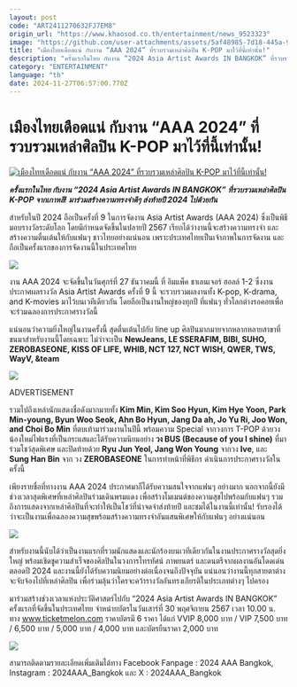 ```yaml
---
layout: post
code: "ART2411270632FJ7EM8"
origin_url: "https://www.khaosod.co.th/entertainment/news_9523323"
image: "https://github.com/user-attachments/assets/5af48985-7d18-445a-98ff-38503cad6aee"
title: "เมืองไทยเดือดแน่ กับงาน “AAA 2024” ที่รวบรวมเหล่าศิลปิน K-POP มาไว้ที่นี้เท่านั้น!"
description: "ครั้งแรกในไทย กับงาน “2024 Asia Artist Awards IN BANGKOK” ที่รวบรวมเหล่าศิลปิน K-POP จากเกาหลี! มาร่วมสร้างความทรงจำดีๆ ส่งท้ายปี 2024 ไปด้วยกัน"
category: "ENTERTAINMENT"
language: "th"
date: 2024-11-27T06:57:00.770Z
---
```


# เมืองไทยเดือดแน่ กับงาน “AAA 2024” ที่รวบรวมเหล่าศิลปิน K-POP มาไว้ที่นี้เท่านั้น!

[![เมืองไทยเดือดแน่ กับงาน “AAA 2024” ที่รวบรวมเหล่าศิลปิน K-POP มาไว้ที่นี้เท่านั้น!](https://www.khaosod.co.th/wpapp/uploads/2024/11/AAA1.jpg "เมืองไทยเดือดแน่ กับงาน “AAA 2024” ที่รวบรวมเหล่าศิลปิน K-POP มาไว้ที่นี้เท่านั้น!")](https://www.khaosod.co.th/wpapp/uploads/2024/11/AAA1.jpg)

_**ครั้งแรกในไทย กับงาน “2024 Asia Artist Awards IN BANGKOK” ที่รวบรวมเหล่าศิลปิน K-POP จากเกาหลี! มาร่วมสร้างความทรงจำดีๆ ส่งท้ายปี 2024 ไปด้วยกัน**_

สำหรับในปี 2024 ถือเป็นครั้งที่ 9 ในการจัดงาน Asia Artist Awards (AAA 2024) ซึ่งเป็นพิธีมอบรางวัลระดับโลก โดยมีกำหนดจัดขึ้นในปลายปี 2567 เรียกได้ว่างานนี้จะสร้างความทรงจำ และสร้างความตื่นเต้นให้กับแฟนๆ ชาวไทยอย่างแน่นอน เพราะประเทศไทยเป็นเจ้าภาพในการจัดงาน และถือเป็นครั้งแรกของการจัดงานนี้ในประเทศไทย

[![](https://www.khaosod.co.th/wpapp/uploads/2024/11/AAA3.jpg)](https://www.khaosod.co.th/wpapp/uploads/2024/11/AAA3.jpg)

งาน AAA 2024 จะจัดขึ้นในวันศุกร์ที่ 27 ธันวาคมนี้ ที่ อิมแพ็ค ชาเลนเจอร์ ฮอลล์ 1-2 ซึ่งงานประกาศผลรางวัล Asia Artist Awards ครั้งที่ 9 นี้ จะรวบรวมผลงานทั้ง K-pop, K-drama, and K-movies มาไว้บนเวทีเดียวกัน โดยถือเป็นงานใหญ่ของทุกปี ที่แฟนๆ ทั่วโลกต่างรอคอยเพื่อจะร่วมฉลองการประกาศรางวัลนี้

แน่นอนว่าความยิ่งใหญ่ในงานครั้งนี้ สุดตื่นเต้นไปกับ line up ศิลปินมากมายจากหลากหลายสาขาที่ขนมาสำหรับงานนี้โดยเฉพาะ ไม่ว่าจะเป็น **NewJeans, LE SSERAFIM, BIBI, SUHO, ZEROBASEONE, KISS OF LIFE, WHIB, NCT 127, NCT WISH, QWER, TWS, WayV, &team**

[![](https://www.khaosod.co.th/wpapp/uploads/2024/11/AAA4.jpg)](https://www.khaosod.co.th/wpapp/uploads/2024/11/AAA4.jpg)

ADVERTISEMENT

รวมไปถึงเหล่านักแสดงชื่อดังมากมายทั้ง **Kim Min, Kim Soo Hyun, Kim Hye Yoon, Park Min-young, Byun Woo Seok, Ahn Bo Hyun, Jang Da ah, Jo Yu Ri, Joo Won, and Choi Bo Min** ที่ตบเท้ามาร่วมงานในปีนี้ พร้อมความ Special จากวงการ T-POP ด้วยวงน้องใหม่ไฟแรงที่เป็นกระแสและได้รับความนิยมอย่าง **วง BUS (Because of you I shine)** ที่มาร่วมโชว์สุดพิเศษ และปิดท้ายด้วย **Ryu Jun Yeol, Jang Won Young** จากวง **Ive**, และ **Sung Han Bin** จาก วง **ZEROBASEONE** ในการทำหน้าที่พิธีกร ดำเนินการประกาศรางวัลในครั้งนี้

เพียงรายชื่อที่ทางงาน AAA 2024 ประกาศมาก็ได้รับความสนใจจากแฟนๆ อย่างมาก นอกจากนี้ยังมีช่วงเวลาสุดพิเศษที่เหล่าศิลปินร่วมเดินพรมแดง เพื่อสร้างโมเมนต์ของความสุขไปพร้อมกับแฟนๆ รวมถึงการแสดงจากเหล่าศิลปินที่จะทำให้เป็นโชว์ที่น่าจดจำส่งท้ายปี และชมได้ในงานนี้เท่านั้น! รับรองได้ว่าจะเป็นงานเพื่อฉลองความสุขพร้อมสร้างความทรงจำอันแสนพิเศษให้กับแฟนๆ อย่างแน่นอน

[![](https://www.khaosod.co.th/wpapp/uploads/2024/11/AAA5.jpg)](https://www.khaosod.co.th/wpapp/uploads/2024/11/AAA5.jpg)

สำหรับงานนี้นับได้ว่าเป็นงานแรกที่รวมนักแสดงและนักร้องบนเวทีเดียวกันในงานประกาศรางวัลสุดยิ่งใหญ่ พร้อมเชิดชูความสำเร็จของศิลปินในวงการโทรทัศน์ ภาพยนตร์ และดนตรีจากผลงานอันโดดเด่นตลอดปี 2024 และงานนี้ยังได้รับความนิยมอย่างต่อเนื่องจนถึงปัจจุบัน แน่นอนว่างานนี้ทุกสายตาต่างจะจับจ้องไปที่เหล่าศิลปิน เพื่อร่วมลุ้นว่าใครจะคว้ารางวัลอันทรงเกียรติในประเภทต่างๆ ไปครอง

มาร่วมสร้างช่วงเวลาแห่งประวัติศาสตร์ไปกับ “2024 Asia Artist Awards IN BANGKOK” ครั้งแรกที่จัดขึ้นในประเทศไทย จำหน่ายบัตรในวันเสาร์ที่ 30 พฤศจิกายน 2567 เวลา 10.00 น. ทาง www.ticketmelon.com ราคาบัตรมี 6 ราคา ได้แก่ VVIP 8,000 บาท / VIP 7,500 บาท / 6,500 บาท / 5,000 บาท / 4,000 บาท และบัตรยืนราคา 2,000 บาท

[![](https://www.khaosod.co.th/wpapp/uploads/2024/11/AAA6.jpg)](https://www.khaosod.co.th/wpapp/uploads/2024/11/AAA6.jpg)

สามารถติดตามรายละเอียดเพิ่มเติมได้ทาง Facebook Fanpage : 2024 AAA Bangkok, Instagram : 2024AAA\_Bangkok และ X : 2024AAA\_Bangkok